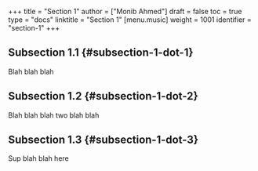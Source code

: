 +++
title = "Section 1"
author = ["Monib Ahmed"]
draft = false
toc = true
type = "docs"
linktitle = "Section 1"
[menu.music]
  weight = 1001
  identifier = "section-1"
+++

## Subsection 1.1 {#subsection-1-dot-1}

Blah blah blah


## Subsection 1.2 {#subsection-1-dot-2}

Blah blah blah two blah blah


## Subsection 1.3 {#subsection-1-dot-3}

Sup blah blah here